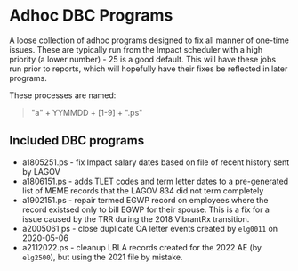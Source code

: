 # Adhoc DBC Programs

A loose collection of adhoc programs designed to fix all manner of one-time issues. These are typically run from the Impact scheduler with a high priority (a lower number) - 25 is a good default. This will have these jobs run prior to reports, which will hopefully have their fixes be reflected in later programs.

These processes are named:

> "a" + YYMMDD + [1-9] + ".ps"

## Included DBC programs

- a1805251.ps - fix Impact salary dates based on file of recent history sent by LAGOV
- a1806151.ps - adds TLET codes and term letter dates to a pre-generated list of MEME records that the LAGOV 834 did not term completely
- a1902151.ps - repair termed EGWP record on employees where the record existsed only to bill EGWP for their spouse. This is a fix for a issue caused by the TRR during the 2018 VibrantRx transition.
- a2005061.ps - close duplicate OA letter events created by `elg0011` on 2020-05-06
- a2112022.ps - cleanup LBLA records created for the 2022 AE (by `elg2500`), but using the 2021 file by mistake.
